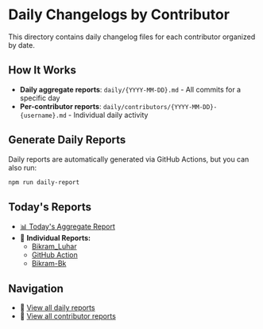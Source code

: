 # Daily Changelogs by Contributor

This directory contains daily changelog files for each contributor organized by date.

## How It Works

- **Daily aggregate reports**: `daily/{YYYY-MM-DD}.md` - All commits for a specific day
- **Per-contributor reports**: `daily/contributors/{YYYY-MM-DD}-{username}.md` - Individual daily activity

## Generate Daily Reports

Daily reports are automatically generated via GitHub Actions, but you can also run:

```bash
npm run daily-report
```

## Today's Reports

- [📊 Today's Aggregate Report](./daily/2025-06-26.md)
- 👥 **Individual Reports:**
  - [Bikram_Luhar](./daily/contributors/2025-06-26-bikram_luhar.md)
  - [GitHub Action](./daily/contributors/2025-06-26-github_action.md)
  - [Bikram-Bk](./daily/contributors/2025-06-26-bikram_bk.md)

## Navigation

- 📁 [View all daily reports](./daily/)
- 👥 [View all contributor reports](./daily/contributors/)
